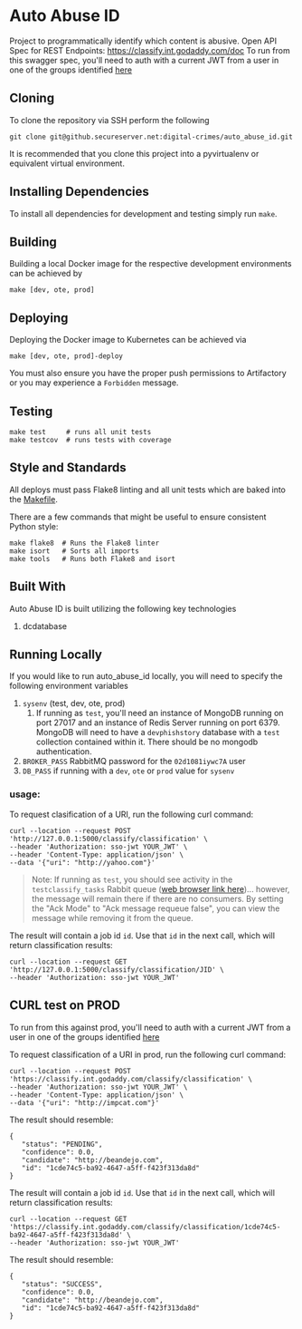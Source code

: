 # Auto Abuse ID
Project to programmatically identify which content is abusive.  Open API Spec for REST Endpoints: https://classify.int.godaddy.com/doc
To run from this swagger spec, you'll need to auth with a current JWT from a user in one of the groups identified [here](https://github.secureserver.net/digital-crimes/auto_abuse_id/blob/master/settings.py#L19)

## Cloning
To clone the repository via SSH perform the following
```
git clone git@github.secureserver.net:digital-crimes/auto_abuse_id.git
```

It is recommended that you clone this project into a pyvirtualenv or equivalent virtual environment.

## Installing Dependencies
To install all dependencies for development and testing simply run `make`.

## Building
Building a local Docker image for the respective development environments can be achieved by
```
make [dev, ote, prod]
```

## Deploying
Deploying the Docker image to Kubernetes can be achieved via
```
make [dev, ote, prod]-deploy
```
You must also ensure you have the proper push permissions to Artifactory or you may experience a `Forbidden` message.

## Testing
```
make test     # runs all unit tests
make testcov  # runs tests with coverage
```

## Style and Standards
All deploys must pass Flake8 linting and all unit tests which are baked into the [Makefile](Makfile).

There are a few commands that might be useful to ensure consistent Python style:

```
make flake8  # Runs the Flake8 linter
make isort   # Sorts all imports
make tools   # Runs both Flake8 and isort
```

## Built With
Auto Abuse ID is built utilizing the following key technologies
1. dcdatabase
 
## Running Locally
If you would like to run auto_abuse_id locally, you will need to specify the following environment variables
1. `sysenv` (test, dev, ote, prod)
   1. If running as `test`, you'll need an instance of MongoDB running on port 27017 and an instance of Redis Server running on port 6379.  MongoDB will need to have a `devphishstory` database with a `test` collection contained within it.  There should be no mongodb authentication.
2. `BROKER_PASS` RabbitMQ password for the `02d1081iywc7A` user
3. `DB_PASS` if running with a `dev`, `ote` or `prod` value for `sysenv`
 
### usage:
To request clasification of a URI, run the following curl command:

    curl --location --request POST 'http://127.0.0.1:5000/classify/classification' \
    --header 'Authorization: sso-jwt YOUR_JWT' \
    --header 'Content-Type: application/json' \
    --data '{"uri": "http://yahoo.com"}'

>Note: If running as `test`, you should see activity in the `testclassify_tasks` Rabbit queue ([web browser link here](http://rmq-dcu.int.godaddy.com:15672/#/))... however, the message will remain there if there are no consumers.  By setting the "Ack Mode" to "Ack message requeue false", you can view the message while removing it from the queue.

The result will contain a job id `id`.  Use that `id` in the next call, which will return classification results:

    curl --location --request GET 'http://127.0.0.1:5000/classify/classification/JID' \
    --header 'Authorization: sso-jwt YOUR_JWT'

## CURL test on PROD
To run from this against prod, you'll need to auth with a current JWT from a user in one of the groups identified [here](https://github.secureserver.net/digital-crimes/auto_abuse_id/blob/master/settings.py#L19)

To request classification of a URI in prod, run the following curl command:

    curl --location --request POST 'https://classify.int.godaddy.com/classify/classification' \
    --header 'Authorization: sso-jwt YOUR_JWT' \
    --header 'Content-Type: application/json' \
    --data '{"uri": "http://impcat.com"}'

The result should resemble:

    {
       "status": "PENDING",
       "confidence": 0.0,
       "candidate": "http://beandejo.com",
       "id": "1cde74c5-ba92-4647-a5ff-f423f313da8d"
    }

The result will contain a job id `id`.  Use that `id` in the next call, which will return classification results:

    curl --location --request GET 'https://classify.int.godaddy.com/classify/classification/1cde74c5-ba92-4647-a5ff-f423f313da8d' \
    --header 'Authorization: sso-jwt YOUR_JWT'

The result should resemble:

    {
       "status": "SUCCESS",
       "confidence": 0.0,
       "candidate": "http://beandejo.com",
       "id": "1cde74c5-ba92-4647-a5ff-f423f313da8d"
    }
